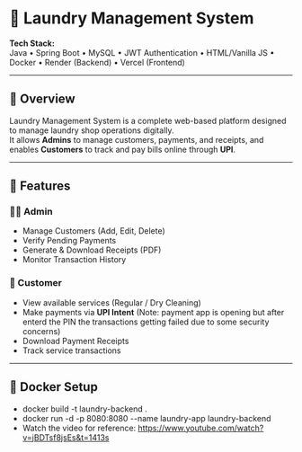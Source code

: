 # 🧺 Laundry Management System

**Tech Stack:**  
Java • Spring Boot • MySQL • JWT Authentication • HTML/Vanilla JS • Docker • Render (Backend) • Vercel (Frontend)

---

## 📖 Overview

Laundry Management System is a complete web-based platform designed to manage laundry shop operations digitally.  
It allows **Admins** to manage customers, payments, and receipts, and enables **Customers** to track and pay bills online through **UPI**.

---

## 🚀 Features

### 👨‍💼 Admin
- Manage Customers (Add, Edit, Delete)
- Verify Pending Payments
- Generate & Download Receipts (PDF)
- Monitor Transaction History

### 👕 Customer
- View available services (Regular / Dry Cleaning)
- Make payments via **UPI Intent** (Note: payment app is opening but after enterd the PIN the transactions getting failed due to some security concerns)
- Download Payment Receipts
- Track service transactions

---

## 🐳 Docker Setup
- docker build -t laundry-backend .
- docker run -d -p 8080:8080 --name laundry-app laundry-backend
- Watch the video for reference: https://www.youtube.com/watch?v=jBDTsf8jsEs&t=1413s

